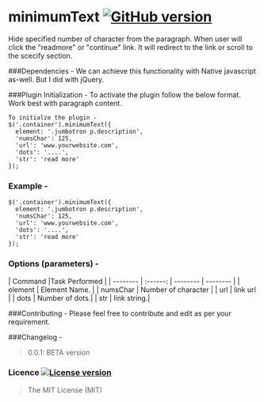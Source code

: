 minimumText [![GitHub version](http://img.shields.io/badge/version-0.0.1-brightgreen.svg)]()
===========

<!---
[![Node.js version](http://img.shields.io/badge/Node.js-%3E%200.10-brightgreen.svg)]() 
[![Built with Grunt](http://cdn.gruntjs.com/builtwith.png)](http://gruntjs.com/)  
-->

Hide specified number of character from the paragraph. When user will click the "readmore" or "continue" link. It will redirect to the link or scroll to the scecify section.

###Dependencies -
We can achieve this functionality with Native javascript as-well. But I did with jQuery.

###Plugin Initialization -
To activate the plugin follow the below format.
Work best with paragraph content.
```
To initialze the plugin -
$('.container').minimumText({
  element: '.jumbotron p.description',
  'numsChar': 125,
  'url': 'www.yourwebsite.com',
  'dots': '....',
  'str': 'read more'
});
```

### Example -
```
$('.container').minimumText({
  element: '.jumbotron p.description',
  'numsChar': 125,
  'url': 'www.yourwebsite.com',
  'dots': '....',
  'str': 'read more'
});
```

### Options (parameters) - 
| Command  |Task Performed                  |
| -------- | :------: | -------- | -------- |
| element | Element Name. |
| numsChar  | Number of character |
| url  | link url |
| dots  | Number of dots.|
| str  | link string.|


###Contributing -
Please feel free to contribute and edit as per your requirement.

###Changelog -
> 0.0.1: BETA version

### Licence [![License version](http://img.shields.io/badge/License-MIT-red.svg)]()
> The MIT License (MIT)
